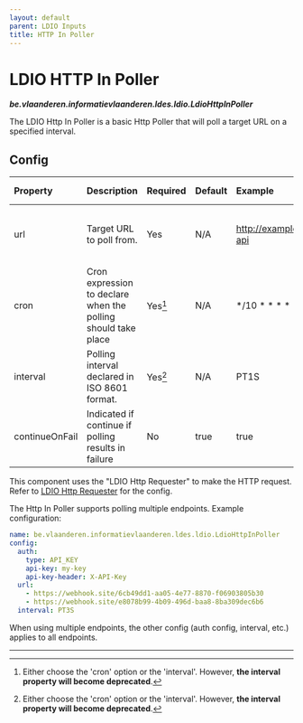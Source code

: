 ```yaml
---
layout: default
parent: LDIO Inputs
title: HTTP In Poller
---
```


# LDIO HTTP In Poller
***be.vlaanderen.informatievlaanderen.ldes.ldio.LdioHttpInPoller***

The LDIO Http In Poller is a basic Http Poller that will poll a target URL on a specified interval. 

## Config

| Property       | Description                                                   | Required | Default | Example                   | Supported values                                                                                                                                      |
|:---------------|:--------------------------------------------------------------|:---------|:--------|:--------------------------|:------------------------------------------------------------------------------------------------------------------------------------------------------|
| url            | Target URL to poll from.                                      | Yes      | N/A     | http://example.com/my-api | HTTP and HTTPS urls (lists are supported)                                                                                                             |
| cron           | Cron expression to declare when the polling should take place | Yes[^1]  | N/A     | */10 * * * * *            | [Spring Cron Expression](https://docs.spring.io/spring-framework/docs/current/javadoc-api/org/springframework/scheduling/support/CronExpression.html) |
| interval       | Polling interval declared in ISO 8601 format.                 | Yes[^1]  | N/A     | PT1S                      | ISO 8601 formatted String                                                                                                                             |
| continueOnFail | Indicated if continue if polling results in failure           | No       | true    | true                      | true or false                                                                                                                                         |

This component uses the "LDIO Http Requester" to make the HTTP request.
Refer to [LDIO Http Requester](../ldio-core) for the config.

The Http In Poller supports polling multiple endpoints. Example configuration:

```yaml
name: be.vlaanderen.informatievlaanderen.ldes.ldio.LdioHttpInPoller
config:
  auth:
    type: API_KEY
    api-key: my-key
    api-key-header: X-API-Key
  url:
    - https://webhook.site/6cb49dd1-aa05-4e77-8870-f06903805b30
    - https://webhook.site/e8078b99-4b09-496d-baa8-8ba309dec6b6
  interval: PT3S
```

When using multiple endpoints, the other config (auth config, interval, etc.) applies to all endpoints.

----

[^1]: Either choose the 'cron' option or the 'interval'. However, **the interval property will become deprecated**.